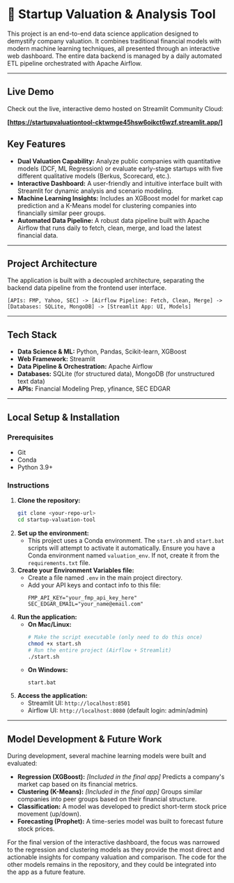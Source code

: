 # 🚀 Startup Valuation & Analysis Tool

This project is an end-to-end data science application designed to demystify company valuation. It combines traditional financial models with modern machine learning techniques, all presented through an interactive web dashboard. The entire data backend is managed by a daily automated ETL pipeline orchestrated with Apache Airflow.

---
## Live Demo
Check out the live, interactive demo hosted on Streamlit Community Cloud: 

**[https://startupvaluationtool-cktwmge45hsw6oikct6wzf.streamlit.app/]**

## Key Features
* **Dual Valuation Capability:** Analyze public companies with quantitative models (DCF, ML Regression) or evaluate early-stage startups with five different qualitative models (Berkus, Scorecard, etc.).
* **Interactive Dashboard:** A user-friendly and intuitive interface built with Streamlit for dynamic analysis and scenario modeling.
* **Machine Learning Insights:** Includes an XGBoost model for market cap prediction and a K-Means model for clustering companies into financially similar peer groups.
* **Automated Data Pipeline:** A robust data pipeline built with Apache Airflow that runs daily to fetch, clean, merge, and load the latest financial data.

---
## Project Architecture
The application is built with a decoupled architecture, separating the backend data pipeline from the frontend user interface.

`[APIs: FMP, Yahoo, SEC] -> [Airflow Pipeline: Fetch, Clean, Merge] -> [Databases: SQLite, MongoDB] -> [Streamlit App: UI, Models]`

---
## Tech Stack
* **Data Science & ML:** Python, Pandas, Scikit-learn, XGBoost
* **Web Framework:** Streamlit
* **Data Pipeline & Orchestration:** Apache Airflow
* **Databases:** SQLite (for structured data), MongoDB (for unstructured text data)
* **APIs:** Financial Modeling Prep, yfinance, SEC EDGAR

---
## Local Setup & Installation

### Prerequisites
* Git
* Conda
* Python 3.9+

### Instructions
1.  **Clone the repository:**
    ```bash
    git clone <your-repo-url>
    cd startup-valuation-tool
    ```
2.  **Set up the environment:**
    * This project uses a Conda environment. The `start.sh` and `start.bat` scripts will attempt to activate it automatically. Ensure you have a Conda environment named `valuation_env`. If not, create it from the `requirements.txt` file.
3.  **Create your Environment Variables file:**
    * Create a file named `.env` in the main project directory.
    * Add your API keys and contact info to this file:
        ```
        FMP_API_KEY="your_fmp_api_key_here"
        SEC_EDGAR_EMAIL="your_name@email.com"
        ```
4.  **Run the application:**
    * **On Mac/Linux:**
        ```bash
        # Make the script executable (only need to do this once)
        chmod +x start.sh
        # Run the entire project (Airflow + Streamlit)
        ./start.sh
        ```
    * **On Windows:**
        ```batch
        start.bat
        ```
5.  **Access the application:**
    * Streamlit UI: `http://localhost:8501`
    * Airflow UI: `http://localhost:8080` (default login: admin/admin)

---
## Model Development & Future Work

During development, several machine learning models were built and evaluated:

* **Regression (XGBoost):** *[Included in the final app]* Predicts a company's market cap based on its financial metrics.
* **Clustering (K-Means):** *[Included in the final app]* Groups similar companies into peer groups based on their financial structure.
* **Classification:** A model was developed to predict short-term stock price movement (up/down).
* **Forecasting (Prophet):** A time-series model was built to forecast future stock prices.

For the final version of the interactive dashboard, the focus was narrowed to the regression and clustering models as they provide the most direct and actionable insights for company valuation and comparison. The code for the other models remains in the repository, and they could be integrated into the app as a future feature.